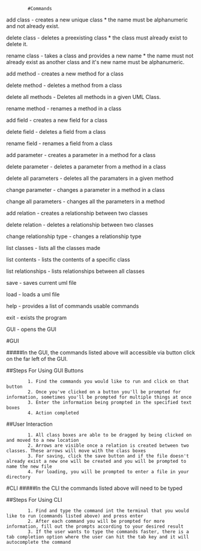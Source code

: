             #Commands


add class - creates a new unique class * the name must be alphanumeric and not already exist.

delete class - deletes a preexisting class * the class must already exist to delete it.

rename class - takes a class and provides a new name * the name must not already exist as another class and it's new name must be alphanumeric.

add method - creates a new method for a class

delete method - deletes a method from a class

delete all methods - Deletes all methods in a given UML Class.

rename method - renames a method in a class

add field - creates a new field for a class

delete field - deletes a field from a class

rename field - renames a field from a class

add parameter - creates a parameter in a method for a class

delete parameter - deletes a parameter from a method in a class

delete all parameters - deletes all the paramaters in a given method

change parameter - changes a parameter in a method in a class

change all parameters - changes all the parameters in a method

add relation - creates a relationship between two classes

delete relation - deletes a relationship between two classes

change relationship type - changes a relationship type

list classes - lists all the classes made

list contents - lists the contents of a specific class

list relationships - lists relationships between all classes

save - saves current uml file

load - loads a uml file

help - provides a list of commands usable commands

exit - exists the program

GUI - opens the GUI

#GUI

#####In the GUI, the commands listed above will accessible via button click on the far left of the GUI.
            
##Steps For Using GUI Buttons

            1. Find the commands you would like to run and click on that button
            2. Once you've clicked on a button you'll be prompted for information, sometimes you'll be prompted for multiple things at once
            3. Enter the information being prompted in the specified text boxes
            4. Action completed
    
##User Interaction

            1. All class boxes are able to be dragged by being clicked on and moved to a new location
            2. Arrows are visible once a relation is created between two classes. These arrows will move with the class boxes
            3. For saving, click the save button and if the file doesn't already exist a new one will be created and you will be prompted to name the new file
            4. For loading, you will be prompted to enter a file in your directory

#CLI
#####In the CLI the commands listed above will need to be typed

##Steps For Using CLI

            1. Find and type the command int the terminal that you would like to run (commands listed above) and press enter
            2. After each command you will be prompted for more information, fill out the prompts according to your desired result
            3. If the user wants to type the commands faster, there is a tab completion option where the user can hit the tab key and it will autocomplete the command
            
